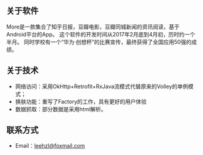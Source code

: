 ## 关于软件
More是一款集合了知乎日报，豆瓣电影，豆瓣同城新闻的资讯阅读，基于Android平台的App。
这个软件的开发时间从2017年2月底到4月初，历时约一个半月。
同时学校有一个“华为·创想杯”的比赛宣传，最终获得了全国应用50强的成绩。
 
## 关于技术
* 网络访问：采用OkHttp+Retrofit+RxJava流模式代替原来的Volley的单例模式；
* 换肤功能：重写了Factory的工作，具有更好的用户体验
* 数据抓取：部分数据是采用html解析。

## 联系方式
* Email：leehzl@foxmail.com
